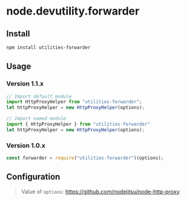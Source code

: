 # node.devutility.forwarder

## Install

``` bash
npm install utilities-forwarder
```

## Usage

### Version 1.1.x

``` javascript
// Import default module
import HttpProxyHelper from "utilities-forwarder";
let httpProxyHelper = new HttpProxyHelper(options);

// Import named module
import { HttpProxyHelper } from "utilities-forwarder"
let httpProxyHelper = new HttpProxyHelper(options);
```

### Version 1.0.x

``` javascript
const forwarder = require("utilities-forwarder")(options);
```

## Configuration

> Value of `options`: <https://github.com/nodejitsu/node-http-proxy>
